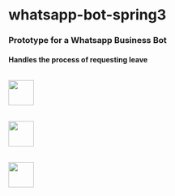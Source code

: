 # whatsapp-bot-spring3

### Prototype for a Whatsapp Business Bot

#### Handles the process of requesting leave

   <code> <img height="50" src="https://www.vectorlogo.zone/logos/springio/springio-ar21.svg"> </code>
   <br>
   <code> <img height="50" src="https://www.vectorlogo.zone/logos/postgresql/postgresql-ar21.svg"> </code>
   <br>
   <code> <img height="50" src="https://www.vectorlogo.zone/logos/facebook/facebook-ar21.svg"> </code>
   
